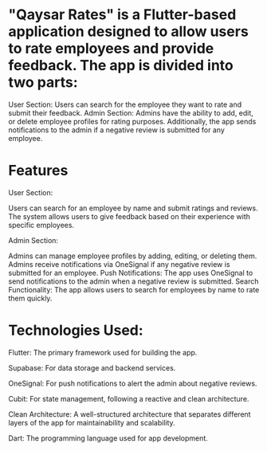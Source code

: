 
# "Qaysar Rates" is a Flutter-based application designed to allow users to rate employees and provide feedback. The app is divided into two parts:

User Section: Users can search for the employee they want to rate and submit their feedback.
Admin Section: Admins have the ability to add, edit, or delete employee profiles for rating purposes. Additionally, the app sends notifications to the admin if a negative review is submitted for any employee.

# Features
User Section:

Users can search for an employee by name and submit ratings and reviews.
The system allows users to give feedback based on their experience with specific employees.

Admin Section:

Admins can manage employee profiles by adding, editing, or deleting them.
Admins receive notifications via OneSignal if any negative review is submitted for an employee.
Push Notifications: The app uses OneSignal to send notifications to the admin when a negative review is submitted.
Search Functionality: The app allows users to search for employees by name to rate them quickly.

# Technologies Used:

Flutter: The primary framework used for building the app.

Supabase: For data storage and backend services.

OneSignal: For push notifications to alert the admin about negative reviews.

Cubit: For state management, following a reactive and clean architecture.

Clean Architecture: A well-structured architecture that separates different layers of the app for maintainability and scalability.

Dart: The programming language used for app development.
